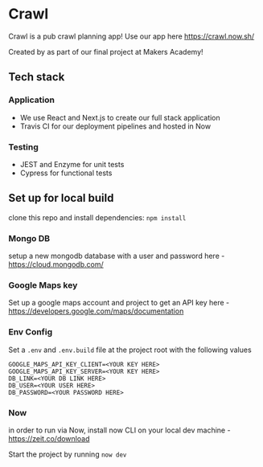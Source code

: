 # Crawl
Crawl is a pub crawl planning app! Use our app here https://crawl.now.sh/

Created by as part of our final project at Makers Academy!

## Tech stack
### Application
* We use React and Next.js to create our full stack application
* Travis CI for our deployment pipelines and hosted in Now

### Testing
* JEST and Enzyme for unit tests
* Cypress for functional tests

## Set up for local build

clone this repo and install dependencies:
`npm install`

### Mongo DB
setup a new mongodb database with a user and password here - https://cloud.mongodb.com/

### Google Maps key
Set up a google maps account and project to get an API key here - https://developers.google.com/maps/documentation

### Env Config
Set a `.env` and `.env.build` file at the project root with the following values

```
GOOGLE_MAPS_API_KEY_CLIENT=<YOUR KEY HERE>
GOOGLE_MAPS_API_KEY_SERVER=<YOUR KEY HERE>
DB_LINK=<YOUR DB LINK HERE>
DB_USER=<YOUR USER HERE>
DB_PASSWORD=<YOUR PASSWORD HERE>
```


### Now 
in order to run via Now, install now CLI on your local dev machine -
https://zeit.co/download

Start the project by running `now dev`

